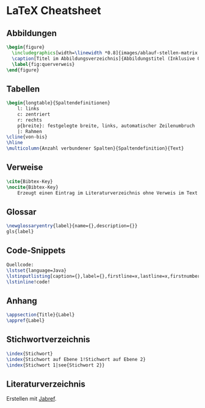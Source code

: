 # LaTeX Cheatsheet

## Abbildungen

```Latex
\begin{figure}
  \includegraphics[width=\linewidth *0.8]{images/ablauf-stellen-matrix.png}
  \caption[Titel im Abbildungsverzeichnis]{Abbildungstitel (Inklusive Quellenangabe (2017, S. 42))}
  \label{fig:querverweis}
\end{figure}
```

## Tabellen

```Latex
\begin{longtable}{Spaltendefinitionen}
	l: links
	c: zentriert
	r: rechts
	p{breite}: festgelegte breite, links, automatischer Zeilenumbruch
	|: Rahmen
\cline{von-bis}
\hline
\multicolumn{Anzahl verbundener Spalten}{Spaltendefinition}{Text}
```


## Verweise
```Latex
\cite{Bibtex-Key}
\nocite{Bibtex-Key}
	Erzeugt einen Eintrag im Literaturverzeichnis ohne Verweis im Text
```

## Glossar
```Latex
\newglossaryentry{label}{name={},description={}}
gls{label}
```

## Code-Snippets
```Latex
Quellcode:
\lstset{language=Java}
\lstinputlisting[caption={},label={},firstline=x,lastline=x,firstnumber=x]{src/file}
\lstinline!code!
```

## Anhang
```Latex
\appsection{Title}{Label}
\appref{Label}
```


## Stichwortverzeichnis
```Latex
\index{Stichwort}
\index{Stichwort auf Ebene 1!Stichwort auf Ebene 2}
\index{Stichwort 1|see{Stichwort 2}}
```

## Literaturverzeichnis

Erstellen mit [Jabref](jabref.sourceforge.net).
